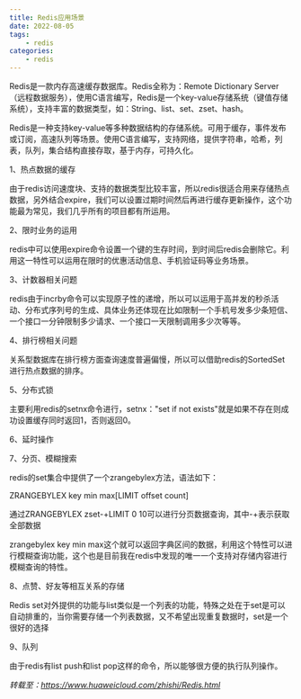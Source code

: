 ```yaml
---
title: Redis应用场景
date: 2022-08-05
tags: 
    - redis
categories: 
    - redis
---
```


Redis是一款内存高速缓存数据库。Redis全称为：Remote Dictionary Server（远程数据服务），使用C语言编写，Redis是一个key-value存储系统（键值存储系统），支持丰富的数据类型，如：String、list、set、zset、hash。

Redis是一种支持key-value等多种数据结构的存储系统。可用于缓存，事件发布或订阅，高速队列等场景。使用C语言编写，支持网络，提供字符串，哈希，列表，队列，集合结构直接存取，基于内存，可持久化。

1、热点数据的缓存

由于redis访问速度块、支持的数据类型比较丰富，所以redis很适合用来存储热点数据，另外结合expire，我们可以设置过期时间然后再进行缓存更新操作，这个功能最为常见，我们几乎所有的项目都有所运用。

2、限时业务的运用

redis中可以使用expire命令设置一个键的生存时间，到时间后redis会删除它。利用这一特性可以运用在限时的优惠活动信息、手机验证码等业务场景。

3、计数器相关问题

redis由于incrby命令可以实现原子性的递增，所以可以运用于高并发的秒杀活动、分布式序列号的生成、具体业务还体现在比如限制一个手机号发多少条短信、一个接口一分钟限制多少请求、一个接口一天限制调用多少次等等。

4、排行榜相关问题

关系型数据库在排行榜方面查询速度普遍偏慢，所以可以借助redis的SortedSet进行热点数据的排序。

5、分布式锁

主要利用redis的setnx命令进行，setnx："set if not exists"就是如果不存在则成功设置缓存同时返回1，否则返回0。

6、延时操作

7、分页、模糊搜索

redis的set集合中提供了一个zrangebylex方法，语法如下：

ZRANGEBYLEX key min max[LIMIT offset count]

通过ZRANGEBYLEX zset-+LIMIT 0 10可以进行分页数据查询，其中-+表示获取全部数据

zrangebylex key min max这个就可以返回字典区间的数据，利用这个特性可以进行模糊查询功能，这个也是目前我在redis中发现的唯一一个支持对存储内容进行模糊查询的特性。

8、点赞、好友等相互关系的存储

Redis set对外提供的功能与list类似是一个列表的功能，特殊之处在于set是可以自动排重的，当你需要存储一个列表数据，又不希望出现重复数据时，set是一个很好的选择

9、队列

由于redis有list push和list pop这样的命令，所以能够很方便的执行队列操作。

*转载至：https://www.huaweicloud.com/zhishi/Redis.html*

